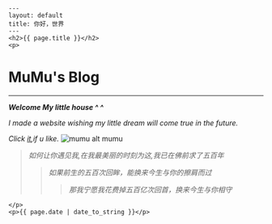 	---
	layout: default
	title: 你好，世界
	---
	<h2>{{ page.title }}</h2>
	<p>
MuMu's Blog
=

---
***Welcome My little house ^ ^***

*I made a website wishing my little dream will come true in the future.*

*Click [it](https://www.striking.ly/cafeshop),if u like.*
![mumu alt mumu](http://ww3.sinaimg.cn/mw690/a3861446jw1e2n1nqflmij.jpg) 

>*如何让你遇见我,在我最美丽的时刻为这,我已在佛前求了五百年*
>>*如果前生的五百次回眸，能换来今生与你的擦肩而过*
>>>*那我宁愿我花费掉五百亿次回首，换来今生与你相守*


	</p>
	<p>{{ page.date | date_to_string }}</p>